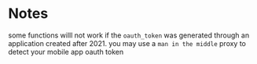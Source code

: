 # Notes

some functions willl not work if the `oauth_token` was generated through an application created after 2021.
you may use a `man in the middle` proxy to detect your mobile app oauth token
